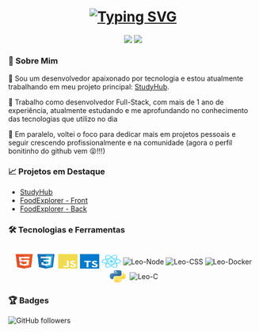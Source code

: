 <!--
**leonardopolicarpo/leonardopolicarpo** is a ✨ _special_ ✨ repository because its `README.md` (this file) appears on your GitHub profile.

Here are some ideas to get you started:

- 🔭 I’m currently working on ...
- 🌱 I’m currently learning ...
- 👯 I’m looking to collaborate on ...
- 🤔 I’m looking for help with ...
- 💬 Ask me about ...
- 📫 How to reach me: ...
- 😄 Pronouns: ...
- ⚡ Fun fact: ...
-->
<h1 align="center">
  <a href="https://git.io/typing-svg">
    <img src="https://readme-typing-svg.herokuapp.com?font=Fira+Code&size=35&pause=1000&color=8079F7&width=435&lines=Hello%2C+welcome+to+my+GitHub!;I'm+Leonardo+Policarpo!;Nice+to+meet+you!" alt="Typing SVG" />
  </a>
</h1>

<h5 align="center">
  <!-- <a href="https://www.instagram.com/joaoryansantos/" ><img src="https://img.shields.io/badge/-Instagram-%23E4405F?style=for-the-badge&logo=instagram&logoColor=white"    target="_blank"></a> -->
  <a href = "mailto:leonardo.dumont@hotmail.com"><img src="https://img.shields.io/badge/-Gmail-%23333?style=for-the-badge&logo=gmail&logoColor=white" target="_blank"></a>
  <a href="https://www.linkedin.com/in/leonardodumont/" target="_blank"><img src="https://img.shields.io/badge/-LinkedIn-%230077B5?style=for-the-badge&logo=linkedin&logoColor=white" target="_blank"></a> 
</h5>

### 🚀 Sobre Mim
🔭 Sou um desenvolvedor apaixonado por tecnologia e estou atualmente trabalhando em meu projeto principal: [StudyHub](https://github.com/leonardopolicarpo/study-hub-front).

📕 Trabalho como desenvolvedor Full-Stack, com mais de 1 ano de experiência, atualmente estudando e me aprofundando no conhecimento das tecnologias que utilizo no dia

🚀 Em paralelo, voltei o foco para dedicar mais em projetos pessoais e seguir crescendo profissionalmente e na comunidade (agora o perfil bonitinho do github vem 😝!!!)

### 📈 Projetos em Destaque
- [StudyHub](https://github.com/leonardopolicarpo/study-hub-front)
- [FoodExplorer - Front](https://github.com/leonardopolicarpo/foodexplorer-front)
- [FoodExplorer - Back](https://github.com/leonardopolicarpo/foodexplorer-back)

### 🛠️ Tecnologias e Ferramentas

<div style="display: inline_block" align="center"><br>
  <img align="center" alt="Leo-HTML" height="30" width="40" src="https://raw.githubusercontent.com/devicons/devicon/master/icons/html5/html5-original.svg">
  <img align="center" alt="Leo-CSS" height="30" width="40" src="https://raw.githubusercontent.com/devicons/devicon/master/icons/css3/css3-original.svg">
  <img align="center" alt="Leo-Js" height="30" width="40" src="https://raw.githubusercontent.com/devicons/devicon/master/icons/javascript/javascript-plain.svg">
  <img align="center" alt="Leo-Ts" height="30" width="40" src="https://raw.githubusercontent.com/devicons/devicon/master/icons/typescript/typescript-plain.svg">
  <img align="center" alt="Leo-React" height="30" width="40" src="https://raw.githubusercontent.com/devicons/devicon/master/icons/react/react-original.svg">
  <img align="center" alt="Leo-Node" height="60" width="75" src="https://cdn.jsdelivr.net/gh/devicons/devicon/icons/nodejs/nodejs-original-wordmark.svg">
  <img align="center" alt="Leo-CSS" height="60" width="75" src="https://cdn.jsdelivr.net/gh/devicons/devicon/icons/mysql/mysql-original-wordmark.svg">
  <img align="center" alt="Leo-Docker" height="50" width="60" src="https://cdn.jsdelivr.net/gh/devicons/devicon@latest/icons/docker/docker-original-wordmark.svg">
  <img align="center" alt="Leo-Python" height="30" width="40" src="https://raw.githubusercontent.com/devicons/devicon/master/icons/python/python-original.svg">
  <img align="center" alt="Leo-C" height="30" width="40" src="https://cdn.jsdelivr.net/gh/devicons/devicon@latest/icons/c/c-original.svg">
</div>

### 🏆 Badges
![GitHub followers](https://img.shields.io/github/followers/leonardopolicarpo?style=social)
<!-- ![GitHub stars](https://img.shields.io/github/stars/leonardopolicarpo/repositorio?style=social) -->

